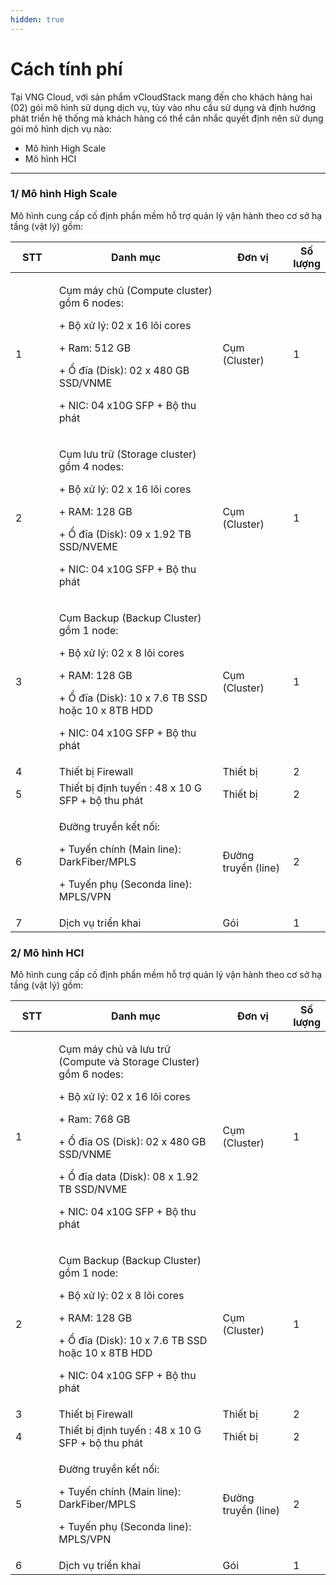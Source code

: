 ```yaml
---
hidden: true
---
```


# Cách tính phí

Tại VNG Cloud, với sản phẩm vCloudStack mang đến cho khách hàng hai (02) gói mô hình sử dụng dịch vụ, tùy vào nhu cầu sử dụng và định hướng phát triển hệ thống mà khách hàng có thể cân nhắc quyết định nên sử dụng gói mô hình dịch vụ nào:

* Mô hình High Scale
* Mô hình HCI

***

### 1/ Mô hình High Scale <a href="#id-1-mo-hinh-high-scale" id="id-1-mo-hinh-high-scale"></a>

Mô hình cung cấp cố định phần mềm hỗ trợ quản lý vận hành theo cơ sở hạ tầng (vật lý) gồm:

<table><thead><tr><th width="86">STT</th><th width="424">Danh mục</th><th width="141">Đơn vị</th><th>Số lượng</th></tr></thead><tbody><tr><td>1</td><td><p>Cụm máy chủ (Compute cluster) gồm 6 nodes:</p><p>+ Bộ xử lý: 02 x 16 lõi cores</p><p>+ Ram: 512 GB</p><p>+ Ổ đĩa (Disk): 02 x 480 GB SSD/VNME</p><p>+ NIC: 04 x10G SFP + Bộ thu phát</p><p> </p></td><td>Cụm (Cluster)</td><td>1</td></tr><tr><td>2</td><td><p>Cụm lưu trữ (Storage cluster) gồm 4 nodes:</p><p>+ Bộ xử lý: 02 x 16 lõi cores</p><p>+ RAM: 128 GB</p><p>+ Ổ đĩa (Disk): 09 x 1.92 TB SSD/NVEME</p><p>+ NIC: 04 x10G SFP + Bộ thu phát</p></td><td>Cụm (Cluster)</td><td>1</td></tr><tr><td>3</td><td><p>Cụm Backup (Backup Cluster) gồm 1 node:</p><p>+ Bộ xử lý: 02 x 8 lõi cores</p><p>+ RAM: 128 GB</p><p>+ Ổ đĩa (Disk): 10 x 7.6 TB SSD hoặc 10 x 8TB HDD</p><p>+ NIC: 04 x10G SFP + Bộ thu phát</p></td><td>Cụm (Cluster)</td><td>1</td></tr><tr><td>4</td><td>Thiết bị Firewall</td><td>Thiết bị</td><td>2</td></tr><tr><td>5</td><td>Thiết bị định tuyến : 48 x 10 G SFP + bộ thu phát</td><td>Thiết bị</td><td>2</td></tr><tr><td>6</td><td><p>Đường truyền kết nối:</p><p>+ Tuyến chính (Main line): DarkFiber/MPLS</p><p>+ Tuyến phụ (Seconda line): MPLS/VPN</p></td><td>Đường truyền (line)</td><td>2</td></tr><tr><td>7</td><td>Dịch vụ triển khai</td><td>Gói</td><td>1</td></tr></tbody></table>

### 2/ Mô hình HCI <a href="#id-2-mo-hinh-hci" id="id-2-mo-hinh-hci"></a>

Mô hình cung cấp cố định phần mềm hỗ trợ quản lý vận hành theo cơ sở hạ tầng (vật lý) gồm:

<table><thead><tr><th width="85">STT</th><th width="428">Danh mục</th><th width="141">Đơn vị</th><th>Số lượng</th></tr></thead><tbody><tr><td>1</td><td><p>Cụm máy chủ và lưu trữ (Compute và Storage Cluster) gồm 6 nodes:</p><p>+ Bộ xử lý: 02 x 16 lõi cores</p><p>+ Ram: 768 GB</p><p>+ Ổ đĩa OS (Disk): 02 x 480 GB SSD/VNME</p><p>+ Ổ đĩa data (Disk): 08 x 1.92 TB SSD/NVME</p><p>+ NIC: 04 x10G SFP + Bộ thu phát</p><p> </p></td><td>Cụm (Cluster)</td><td>1</td></tr><tr><td>2</td><td><p>Cụm Backup (Backup Cluster) gồm 1 node:</p><p>+ Bộ xử lý: 02 x 8 lõi cores</p><p>+ RAM: 128 GB</p><p>+ Ổ đĩa (Disk): 10 x 7.6 TB SSD hoặc 10 x 8TB HDD</p><p>+ NIC: 04 x10G SFP + Bộ thu phát</p></td><td>Cụm (Cluster)</td><td>1</td></tr><tr><td>3</td><td>Thiết bị Firewall</td><td>Thiết bị</td><td>2</td></tr><tr><td>4</td><td>Thiết bị định tuyến : 48 x 10 G SFP + bộ thu phát</td><td>Thiết bị</td><td>2</td></tr><tr><td>5</td><td><p>Đường truyền kết nối:</p><p>+ Tuyến chính (Main line): DarkFiber/MPLS</p><p>+ Tuyến phụ (Seconda line): MPLS/VPN</p></td><td>Đường truyền (line)</td><td>2</td></tr><tr><td>6</td><td>Dịch vụ triển khai</td><td>Gói</td><td>1</td></tr></tbody></table>
